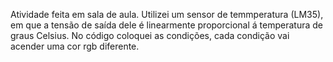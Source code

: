 Atividade feita em sala de aula. Utilizei um sensor de temmperatura (LM35), em que a tensão de saída dele é linearmente proporcional á temperatura de graus Celsius. No código coloquei as condições, cada condição vai acender uma cor rgb diferente.